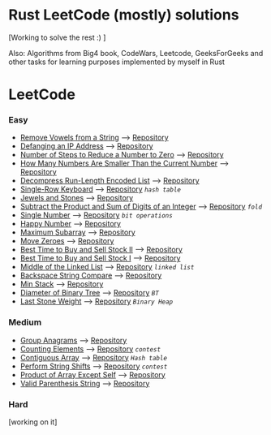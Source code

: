 # Rust LeetCode (mostly) solutions 
[Working to solve the rest :) ]

Also: Algorithms from Big4 book, CodeWars, Leetcode, GeeksForGeeks and other tasks for learning purposes implemented by myself in Rust

# LeetCode
### Easy
* [Remove Vowels from a String](https://leetcode.com/problems/remove-vowels-from-a-string) -->                                                   [Repository](LeetCode/Easy/src/)
* [Defanging an IP Address](https://leetcode.com/problems/defanging-an-ip-address) -->                                                           [Repository](LeetCode/Easy/docs/defanging-an-ip-address.md)
* [Number of Steps to Reduce a Number to Zero](https://leetcode.com/problems/remove-vowels-from-a-string) -->                                    [Repository](LeetCode/Easy/src/number_of_steps.rs)
* [How Many Numbers Are Smaller Than the Current Number](https://leetcode.com/problems/how-many-numbers-are-smaller-than-the-current-number) --> [Repository](LeetCode/Easy/src/how_many_numbers_are_smaller.rs)
* [Decompress Run-Length Encoded List](https://leetcode.com/problems/decompress-run-length-encoded-list) -->                                     [Repository](LeetCode/Easy/src/decompress_run_length_encoded_list.rs)
* [Single-Row Keyboard](https://leetcode.com/problems/single-row-keyboard) -->                                                                   [Repository](LeetCode/Easy/src/single_row_keyboard.rs) *`hash table`*
* [Jewels and Stones](https://leetcode.com/problems/jewels-and-stones) -->                                                                       [Repository](LeetCode/Easy/src/num_jewels_in_stones.rs)
* [Subtract the Product and Sum of Digits of an Integer](https://leetcode.com/problems/subtract-the-product-and-sum-of-digits-of-an-integer) --> [Repository](LeetCode/Easy/src/subtract_the_product_and_sum_of_digits_of_an_integer.rs) *`fold`*
* [Single Number](https://leetcode.com/problems/single-number/) -->                                                                              [Repository](LeetCode/Easy/src/single_number.rs) *`bit operations`*
* [Happy Number](https://leetcode.com/problems/happy-number/) -->                                                                                [Repository](LeetCode/Easy/src/happy_number.rs)
* [Maximum Subarray](https://leetcode.com/problems/maximum-subarray/) -->                                                                        [Repository](LeetCode/Easy/src/maximum_subarray.rs)
* [Move Zeroes](https://leetcode.com/problems/move-zeroes/) -->                                                                                  [Repository](LeetCode/Easy/src/move_zeros.rs)
* [Best Time to Buy and Sell Stock II](https://leetcode.com/problems/best-time-to-buy-and-sell-stock-ii/) -->                                    [Repository](LeetCode/Easy/src/best_time_to_buy_and_sell_stock_2.rs)
* [Best Time to Buy and Sell Stock I](https://leetcode.com/problems/best-time-to-buy-and-sell-stock/) -->                                        [Repository](LeetCode/Easy/src/best_time_to_buy_and_sell_stock.rs)
* [Middle of the Linked List](https://leetcode.com/problems/middle-of-the-linked-list/) -->                                                      [Repository](LeetCode/Easy/src/middle_of_the_linked_list.rs) *`linked list`*
* [Backspace String Compare](https://leetcode.com/problems/backspace-string-compare/) -->                                                        [Repository](LeetCode/Easy/src/backspace_string_compare.rs)
* [Min Stack](https://leetcode.com/problems/min-stack/) -->                                                                                      [Repository](LeetCode/Easy/src/min_stack.rs)
* [Diameter of Binary Tree](https://leetcode.com/problems/diameter-of-binary-tree/) -->                                                          [Repository](LeetCode/Easy/src/diameter_of_binary_tree.rs) *`BT`*
* [Last Stone Weight](https://leetcode.com/problems/last-stone-weight/) -->                                                                      [Repository](LeetCode/Easy/src/last_stone_weight.rs) *`Binary Heap`*

### Medium
* [Group Anagrams](https://leetcode.com/problems/group-anagrams/) -->                                                   [Repository](LeetCode/Medium/src/group_anagrams.rs)
* [Counting Elements](https://leetcode.com/explore/challenge/card/30-day-leetcoding-challenge/528/week-1/3289/) -->     [Repository](LeetCode/Medium/src/counting_elements.rs) *`contest`*
* [Contiguous Array](https://leetcode.com/problems/contiguous-array/) -->                                               [Repository](LeetCode/Medium/src/contiguous_array.rs) *`Hash table`*
* [Perform String Shifts](https://leetcode.com/explore/featured/card/30-day-leetcoding-challenge/529/week-2/3299/) -->  [Repository](LeetCode/Medium/src/strings_shift.rs) *`contest`*
* [Product of Array Except Self](https://leetcode.com/problems/product-of-array-except-self/) -->                       [Repository](LeetCode/Medium/src/product_of_array_except_self.rs)
* [Valid Parenthesis String](https://leetcode.com/problems/valid-parenthesis-string/) -->                               [Repository](LeetCode/Medium/src/valid_parenthesis_string.rs)


### Hard
[working on it]